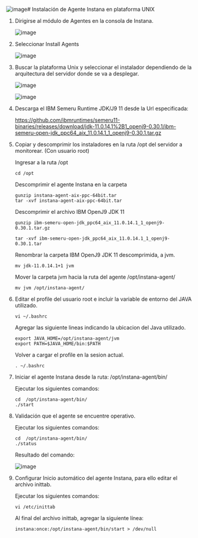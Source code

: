 ![image](https://github.com/user-attachments/assets/a449e727-5f10-4a84-ae84-bfd775b694ff)# Instalación de Agente Instana en plataforma UNIX

1. Dirigirse al módulo de Agentes en la consola de Instana.

   ![image](https://github.com/juan-conde-21/Instalacion-Agente-Instana/assets/13276404/14ac8ed5-4346-4256-9c01-0eb3f7d33a5c)

2. Seleccionar Install Agents

   ![image](https://github.com/juan-conde-21/Instalacion-Agente-Instana/assets/13276404/6acee1fb-f4ed-4427-9282-310c2d7ab8be)

3. Buscar la plataforma Unix y seleccionar el instalador dependiendo de la arquitectura del servidor donde se va a desplegar.

   ![image](https://github.com/juan-conde-21/Instalacion-Agente-Instana/assets/13276404/db7015f0-fddc-49a3-983d-cb7c8c9582d0)

   ![image](https://github.com/juan-conde-21/Instalacion-Agente-Instana/assets/13276404/a6aff306-bc97-49fc-9f06-fe0daa01f4b8)

4. Descarga el IBM Semeru Runtime JDK/J9 11 desde la Url especificada:

   https://github.com/ibmruntimes/semeru11-binaries/releases/download/jdk-11.0.14.1%2B1_openj9-0.30.1/ibm-semeru-open-jdk_ppc64_aix_11.0.14.1_1_openj9-0.30.1.tar.gz

5. Copiar y descomprimir los instaladores en la ruta /opt del servidor a monitorear. (Con usuario root)

   Ingresar a la ruta /opt

       cd /opt

   Descomprimir el agente Instana en la carpeta

       gunzip instana-agent-aix-ppc-64bit.tar
       tar -xvf instana-agent-aix-ppc-64bit.tar

   Descomprimir el archivo IBM OpenJ9 JDK 11

       gunzip ibm-semeru-open-jdk_ppc64_aix_11.0.14.1_1_openj9-0.30.1.tar.gz

       tar -xvf ibm-semeru-open-jdk_ppc64_aix_11.0.14.1_1_openj9-0.30.1.tar

   Renombrar la carpeta IBM OpenJ9 JDK 11 descomprimida, a jvm.

       mv jdk-11.0.14.1+1 jvm

   Mover la carpeta jvm hacia la ruta del agente /opt/instana-agent/

       mv jvm /opt/instana-agent/ 


6. Editar el profile del usuario root e incluir la variable de entorno del JAVA utilizado.

       vi ~/.bashrc

   Agregar las siguiente lineas indicando la ubicacion del Java utilizado.

       export JAVA_HOME=/opt/instana-agent/jvm
       export PATH=$JAVA_HOME/bin:$PATH

   Volver a cargar el profile en la sesion actual.

       . ~/.bashrc
   
7. Iniciar el agente Instana desde la ruta:  /opt/instana-agent/bin/

   Ejecutar los siguientes comandos:
   
       cd  /opt/instana-agent/bin/
       ./start
          
8. Validación que el agente se encuentre operativo.

   Ejecutar los siguientes comandos:
   
       cd  /opt/instana-agent/bin/
       ./status

   Resultado del comando:

      ![image](https://github.com/juan-conde-21/Instalacion-Agente-Instana/assets/13276404/cbf816d0-f884-44ce-8e27-47f70cdee6f3)


9. Configurar Inicio automático del agente Instana, para ello editar el archivo inittab.

   Ejecutar los siguientes comandos:

       vi /etc/inittab
         
   Al final del archivo inittab, agregar la siguiente línea:

       instana:once:/opt/instana-agent/bin/start > /dev/null



   
